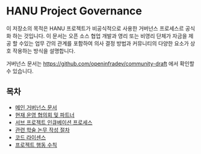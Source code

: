 # HANU Project Governance

이 저장소의 목적은 HANU 프로젝트가 비공식적으로 사용한 거버넌스 프로세스르 공식화 하는 것입니다.
이 문서는 오픈 소스 협업 개발과 영리 또는 비영리 단체가 자금을 제공 할 수있는 업무 간의 관계를 포함하여 의사 결정 방법과 커뮤니티의 다양한 요소가 상호 작용하는 방식을 설명합니다.

거버넌스 문서는 https://github.com/openinfradev/community-draft 에서 확인할 수 있습니다.

## 목차
* [메인 거버넌스 문서](governance_hanu.ko.md)
* [현재 운영 협의회 및 파트너](people_hanu.ko.md)
* [서브 프로젝트 인큐베이션 프로세스](newsubprojects_hanu.ko.md)
* [관련 학술 논무 작성 절차](papers_hanu.ko.md)
* [코드 라이센스](projectlicense_hanu.ko.md)
* [프로젝트 행동 수칙](code_of_conduct_hanu.ko.md)
